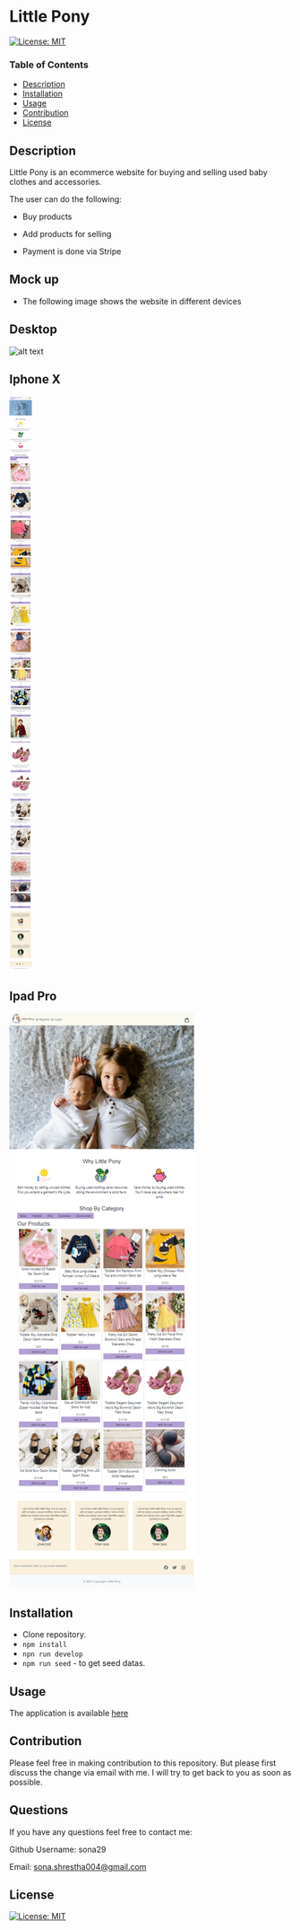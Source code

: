 # Little Pony

[![License: MIT](https://img.shields.io/badge/License-MIT-yellow.svg)](https://opensource.org/licenses/MIT)

### Table of Contents

- [Description](#description)
- [Installation](#installation)
- [Usage](#usage)
- [Contribution](#contribution)
- [License](#license)

## Description

Little Pony is an ecommerce website for buying and selling used baby clothes and accessories.

The user can do the following:

- Buy products

- Add products for selling

- Payment is done via Stripe

## Mock up

- The following image shows the website in different devices

## Desktop

![alt text](client/src/assets/desktop.png)

## Iphone X

![alt text](client/src/assets/iphone.png)

## Ipad Pro

![alt text](client/src/assets/ipad.png)

## Installation

- Clone repository.
- `npm install`
- `npn run develop`
- `npm run seed` - to get seed datas.

## Usage

The application is available [here](http://fierce-basin-74798.herokuapp.com/)

## Contribution

Please feel free in making contribution to this repository. But please first discuss the change via email with me. I will try to get back to you as soon as possible.

## Questions

If you have any questions feel free to contact me:

Github Username: sona29

Email: sona.shrestha004@gmail.com

## License

[![License: MIT](https://img.shields.io/badge/License-MIT-yellow.svg)](https://opensource.org/licenses/MIT)
